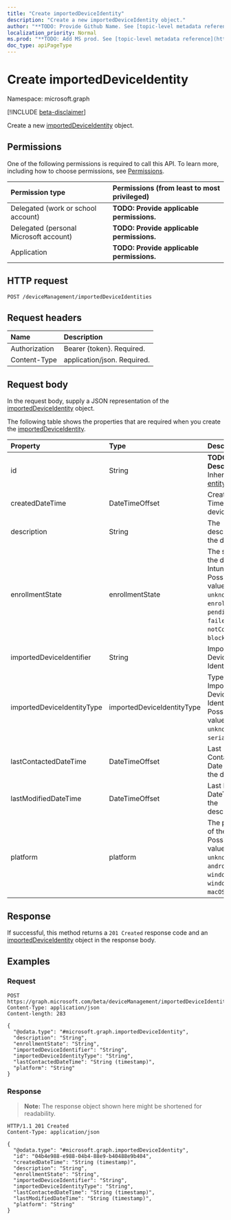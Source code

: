 ```yaml
---
title: "Create importedDeviceIdentity"
description: "Create a new importedDeviceIdentity object."
author: "**TODO: Provide Github Name. See [topic-level metadata reference](https://msgo.azurewebsites.net/add/document/guidelines/metadata.html#topic-level-metadata)**"
localization_priority: Normal
ms.prod: "**TODO: Add MS prod. See [topic-level metadata reference](https://msgo.azurewebsites.net/add/document/guidelines/metadata.html#topic-level-metadata)**"
doc_type: apiPageType
---
```


# Create importedDeviceIdentity
Namespace: microsoft.graph

[!INCLUDE [beta-disclaimer](../../includes/beta-disclaimer.md)]

Create a new [importedDeviceIdentity](../resources/importeddeviceidentity.md) object.

## Permissions
One of the following permissions is required to call this API. To learn more, including how to choose permissions, see [Permissions](/graph/permissions-reference).

|Permission type|Permissions (from least to most privileged)|
|:---|:---|
|Delegated (work or school account)|**TODO: Provide applicable permissions.**|
|Delegated (personal Microsoft account)|**TODO: Provide applicable permissions.**|
|Application|**TODO: Provide applicable permissions.**|

## HTTP request

<!-- {
  "blockType": "ignored"
}
-->
``` http
POST /deviceManagement/importedDeviceIdentities
```

## Request headers
|Name|Description|
|:---|:---|
|Authorization|Bearer {token}. Required.|
|Content-Type|application/json. Required.|

## Request body
In the request body, supply a JSON representation of the [importedDeviceIdentity](../resources/importeddeviceidentity.md) object.

The following table shows the properties that are required when you create the [importedDeviceIdentity](../resources/importeddeviceidentity.md).

|Property|Type|Description|
|:---|:---|:---|
|id|String|**TODO: Add Description** Inherited from [entity](../resources/entity.md)|
|createdDateTime|DateTimeOffset|Created Date Time of the device|
|description|String|The description of the device|
|enrollmentState|enrollmentState|The state of the device in Intune. Possible values are: `unknown`, `enrolled`, `pendingReset`, `failed`, `notContacted`, `blocked`.|
|importedDeviceIdentifier|String|Imported Device Identifier|
|importedDeviceIdentityType|importedDeviceIdentityType|Type of Imported Device Identity. Possible values are: `unknown`, `imei`, `serialNumber`.|
|lastContactedDateTime|DateTimeOffset|Last Contacted Date Time of the device|
|lastModifiedDateTime|DateTimeOffset|Last Modified DateTime of the description|
|platform|platform|The platform of the Device. Possible values are: `unknown`, `ios`, `android`, `windows`, `windowsMobile`, `macOS`.|



## Response

If successful, this method returns a `201 Created` response code and an [importedDeviceIdentity](../resources/importeddeviceidentity.md) object in the response body.

## Examples

### Request
<!-- {
  "blockType": "request",
  "name": "create_importeddeviceidentity_from_"
}
-->
``` http
POST https://graph.microsoft.com/beta/deviceManagement/importedDeviceIdentities
Content-Type: application/json
Content-length: 283

{
  "@odata.type": "#microsoft.graph.importedDeviceIdentity",
  "description": "String",
  "enrollmentState": "String",
  "importedDeviceIdentifier": "String",
  "importedDeviceIdentityType": "String",
  "lastContactedDateTime": "String (timestamp)",
  "platform": "String"
}
```


### Response
>**Note:** The response object shown here might be shortened for readability.
<!-- {
  "blockType": "response",
  "truncated": true,
  "@odata.type": "microsoft.graph.importedDeviceIdentity"
}
-->
``` http
HTTP/1.1 201 Created
Content-Type: application/json

{
  "@odata.type": "#microsoft.graph.importedDeviceIdentity",
  "id": "04b4e988-e988-04b4-88e9-b40488e9b404",
  "createdDateTime": "String (timestamp)",
  "description": "String",
  "enrollmentState": "String",
  "importedDeviceIdentifier": "String",
  "importedDeviceIdentityType": "String",
  "lastContactedDateTime": "String (timestamp)",
  "lastModifiedDateTime": "String (timestamp)",
  "platform": "String"
}
```

